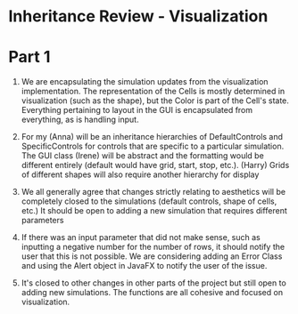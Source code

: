 Inheritance Review - Visualization
===================

# Part 1

1. We are encapsulating the simulation updates from the visualization implementation.
   The representation of the Cells is mostly determined in visualization (such as the shape),
   but the Color is part of the Cell's state. Everything pertaining to layout in the 
   GUI is encapsulated from everything, as is handling input.
   
2. For my (Anna) will be an inheritance hierarchies of DefaultControls and SpecificControls
   for controls that are specific to a particular simulation. The GUI class (Irene) will be abstract
   and the formatting would be different entirely (default would have grid, start, 
   stop, etc.). (Harry) Grids of different shapes will also require another hierarchy for display
   
3. We all generally agree that changes strictly relating to aesthetics will
    be completely closed to the simulations (default controls, shape of cells, etc.)
    It should be open to adding a new simulation that requires different parameters
    
4. If there was an input parameter that did not make sense, such as inputting a negative
    number for the number of rows, it should notify the user that this is not possible.
    We are considering adding an Error Class and using the Alert object in JavaFX
    to notify the user of the issue.
    
5. It's closed to other changes in other parts of the project but still open to adding
    new simulations. The functions are all cohesive and focused on visualization.



